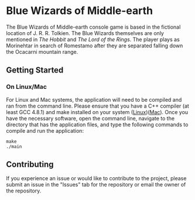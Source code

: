 # Blue Wizards of Middle-earth

The Blue Wizards of Middle-earth console game is based in the fictional location of J. R. R. Tolkien. The Blue Wizards themselves are only mentioned in <i>The Hobbit</i> and <i>The Lord of the Rings</i>. The player plays as Morinehtar in search of Romestamo after they are separated falling down the Ocacarni mountain range.

## Getting Started

### On Linux/Mac

For Linux and Mac systems, the application will need to be compiled and ran from the command line. Please ensure that you have a C++ compiler (at least GCC 4.8.1) and make installed on your system ([Linux](https://www.garron.me/en/go2linux/gnu-gcc-development-tools-linux-fedora-arch-debian.html))([Mac](http://osxdaily.com/2014/02/12/install-command-line-tools-mac-os-x/)). Once you have the necessary software, open the command line, navigate to the directory that has the application files, and type the following commands to compile and run the application:

```
make
./main
```

## Contributing

If you experience an issue or would like to contribute to the project, please submit an issue in the "Issues" tab for the repository or email the owner of the repository.